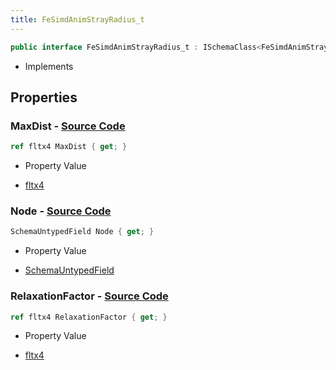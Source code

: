 ```yaml
---
title: FeSimdAnimStrayRadius_t
---
```


```csharp
public interface FeSimdAnimStrayRadius_t : ISchemaClass<FeSimdAnimStrayRadius_t>, ISchemaField, ISchemaClass, INativeHandle
```

- Implements

## Properties

### **MaxDist** - [Source Code](https://github.com/swiftly-solution/swiftlys2/blob/main/managed/src/SwiftlyS2.Generated/Schemas/Interfaces/FeSimdAnimStrayRadius_t.cs#L19)

```csharp
ref fltx4 MaxDist { get; }
```

- Property Value

- [fltx4](/docs/api/shared/natives/fltx4)

### **Node** - [Source Code](https://github.com/swiftly-solution/swiftlys2/blob/main/managed/src/SwiftlyS2.Generated/Schemas/Interfaces/FeSimdAnimStrayRadius_t.cs#L17)

```csharp
SchemaUntypedField Node { get; }
```

- Property Value

- [SchemaUntypedField](/docs/api/shared/schemas/schemauntypedfield)

### **RelaxationFactor** - [Source Code](https://github.com/swiftly-solution/swiftlys2/blob/main/managed/src/SwiftlyS2.Generated/Schemas/Interfaces/FeSimdAnimStrayRadius_t.cs#L21)

```csharp
ref fltx4 RelaxationFactor { get; }
```

- Property Value

- [fltx4](/docs/api/shared/natives/fltx4)

